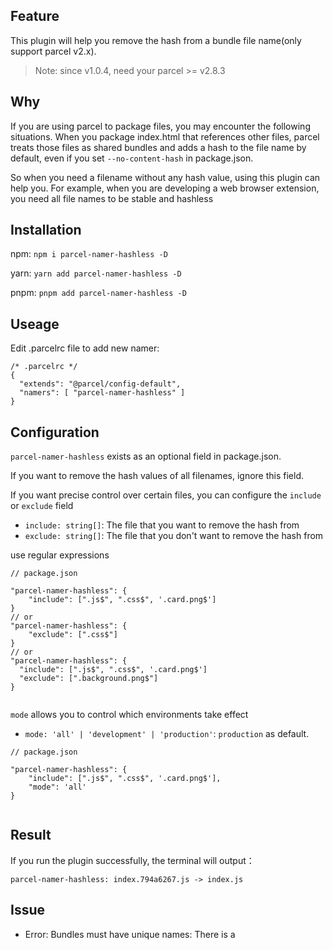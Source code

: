 ## Feature

This plugin will help you remove the hash from a bundle file name(only support parcel v2.x).

> Note: since v1.0.4, need your parcel >= v2.8.3

## Why

If you are using parcel to package files, you may encounter the following situations.
When you package index.html that references other files, parcel treats those files as shared bundles and adds a hash to the file name by default, even if you set `--no-content-hash` in package.json.

So when you need a filename without any hash value, using this plugin can help you. For example, when you are developing a web browser extension, you need all file names to be stable and hashless

## Installation

npm:
`npm i parcel-namer-hashless -D`

yarn:
`yarn add parcel-namer-hashless -D`

pnpm:
`pnpm add parcel-namer-hashless -D`

## Useage

Edit .parcelrc file to add new namer:

```
/* .parcelrc */
{
  "extends": "@parcel/config-default",
  "namers": [ "parcel-namer-hashless" ]
}
```

## Configuration


`parcel-namer-hashless` exists as an optional field in package.json.

If you want to remove the hash values of all filenames, ignore this field.

If you want precise control over certain files, you can configure the `include` or `exclude` field

- `include: string[]`: The file that you want to remove the hash from
- `exclude: string[]`: The file that you don't want to remove the hash from

use regular expressions
```
// package.json

"parcel-namer-hashless": {
    "include": [".js$", ".css$", '.card.png$']
}
// or
"parcel-namer-hashless": {
    "exclude": [".css$"]
}
// or
"parcel-namer-hashless": {
  "include": [".js$", ".css$", '.card.png$']
  "exclude": [".background.png$"]
}
 
```

`mode` allows you to control which environments take effect
- `mode: 'all' | 'development' | 'production'`: `production` as default.
```
// package.json

"parcel-namer-hashless": {
    "include": [".js$", ".css$", '.card.png$'],
    "mode": 'all'
}
 
```

## Result

If you run the plugin successfully, the terminal will output：

```
parcel-namer-hashless: index.794a6267.js -> index.js
```

## Issue
- Error: Bundles must have unique names: There is a <script> tag in your index.html file. In this case, parcel will generate a index.js file. So if you have another <script> tag to import 'main.ts', parcel will generate two index.js file. But we should notice that the first index.js file will not output as a file in your dist. So i delete your first <script> tag, then everything works fine.
